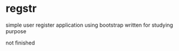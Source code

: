 # regstr
simple user register application using bootstrap 
written for studying purpose

not finished
